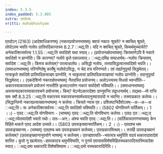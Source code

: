 ```yaml
---
index: 5.3.5
index_padded: 5.3.005
sutra: एतदोऽश्
vritti: mahabhashyam

---
```

 एतदोऽन् (2163) (आदेशाधिकरणम्) (नकारप्रयोजनभाष्यम्) क्वायं नकारः श्रूयते? न क्वचित् श्रूयते, लोपोऽस्य भवति नलोपः प्रातिपदिकान्तस्य 8.2.7 ःथ्द्य;ति। यदि न क्वचित् श्रूयते, किमर्थमुच्चार्यते? अनेकाल्शित्सर्वस्य 1.1.55 ःथ्द्य;ति सर्वादेशो यथा स्यात्।। (प्रयोजनाक्षेपभाष्यम्) क्रियमाणेऽपि वै नकारे सर्वादेशो न प्राप्नोति। किं कारणम्? नलोपे कृते एकाल्त्वात्। ःथ्द्य;दमिह सम्प्रधार्यम्--नलोपः क्रियताम्, सर्वादेश ःथ्द्य;ति। किमत्र कर्तव्यम्? परत्वान्नलोपः। असिद्धो नलोपः, तस्यासिद्धत्वात्सर्वादेशो भवति।। (समाधानभाष्यम्) परिगणितेषु कार्येषु नलोपोऽसिद्धः, न चेदं तत्र परिगण्यते। एवं तर्ह्यानुपूर्व्या सिद्धमेतत्। नात्राकृते सर्वादेशे प्रातिपदिकसञ्ज्ञा प्राप्नोति, न चाकृतायां प्रातिपदिकसञ्ज्ञायां नलोपः प्राप्नोति। तदानुपूर्व्या सिद्धमेतत्।। (एकदेशिनो नकाराक्षेपभाष्यम्) नैतदस्ति प्रयोजनम्। अलोऽन्त्यस्य विधयो भवन्तीति--अकारस्याकारवचने प्रयोजनं नास्तीति कृत्वाऽन्तरेण नकारं सर्वादेशो भविष्यति।। (समाधानभाष्यम्) अस्त्यन्यदकारस्याकारवचने प्रयोजनम्। किम्? येऽन्येऽकारादेशाः प्राप्नुवन्ति तद्वाधनार्थम्। तद्यथा--मो राजि समः क्वौ 8.3.25 ःथ्द्य;ति मकारस्य मकारवचनसार्मथ्यादनुस्वारादयो न भवन्ति। तस्मान्नकारः कर्तव्यः।। (सिद्धान्तिनो नकारप्रत्याख्यानभाष्यम्) न कर्तव्यः। क्रियते न्यास एव। प्रश्लिष्टनिर्देशोऽयम्--अ--अ--अ ःथ्द्य;ति। सः अनेकाल्शित्सर्वस्य ःथ्द्य;ति सर्वादेशो भविष्यति।। (5802 योगविभागे वार्तिकम्।। 1 ।।) - एतद ःथ्द्य;ति योगविभागः - (भाष्यम्) एतद ःथ्द्य;ति योगविभागः कर्तव्यः। एतदः एत ःथ्द्य;त् ःथ्द्य;त्येतावादेशौ भवतो रथोः। ततः--अन्। अंश्च भवति एतद ःथ्द्य;ति।। (वार्तिकावतरणभाष्यम्) केन विहिते थकारे एतद आदेश उच्यते।। (5803 उपसङ्ख्यानवार्तिकम्।। 2 ।।) - एतदश्च थम उपसङ्ख्यानम् - (भाष्यम्) एतदश्च थम उपसङ्ख्यानं कर्तव्यम्। एतत्प्रकारमित्थम्।। तत्तर्हि उपसङ्ख्यानं कर्तव्यम्? (उपसङ्ख्यानानुपयोगे भाष्यम्) न कर्तव्यम्। एतज्ज्ञापयति--भवत्यत्र थमुरिति यदयं थकारादावादेशं शास्ति। कुतो नु खल्वेतत्--ज्ञापकादत्र थमुर्भविष्यति, न पुनर्य एवासावविशेषविहितस्थकारादिस्तस्मिन्नादेशः स्यात्। ःथ्द्य;दमा थकारादिं विशेषयिष्यामः। ःथ्द्य;दमो यस्थकारादिरिति।। 